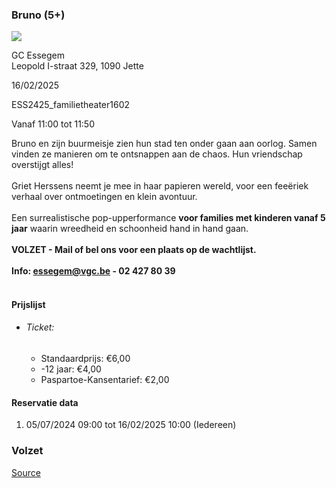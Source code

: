 ### Bruno (5+)

![](https://s3-eu-west-1.amazonaws.com/os-kwdo/prod/vgc/images/activity/6687dd832e841_Bruno_2_©_Griet_Herssens.jpg)

GC Essegem  
Leopold I-straat 329, 1090 Jette

16/02/2025

ESS2425_familietheater1602

Vanaf 11:00 tot 11:50

Bruno en zijn buurmeisje zien hun stad ten onder gaan aan oorlog. Samen vinden ze manieren om te ontsnappen aan de chaos. Hun vriendschap overstijgt alles!  
<br/>Griet Herssens neemt je mee in haar papieren wereld, voor een feeëriek verhaal over ontmoetingen en klein avontuur.  
<br/>Een surrealistische pop-upperformance **voor families met kinderen vanaf 5 jaar** waarin wreedheid en schoonheid hand in hand gaan.  
<br/>****VOLZET - Mail of bel ons voor een plaats op de wachtlijst.****  
<br/>****Info: [essegem@vgc.be](mailto:essegem@vgc.be) - 02 427 80 39****  
<br/>

#### Prijslijst

* ###### Ticket:
    
    * Standaardprijs: €6,00
    * \-12 jaar: €4,00
    * Paspartoe-Kansentarief: €2,00

  

#### Reservatie data

1.  05/07/2024 09:00 tot 16/02/2025 10:00 (Iedereen)

### Volzet

[Source](https://tickets.vgc.be/ticketingActivity/subscribe/ESS2425_familietheater1602)